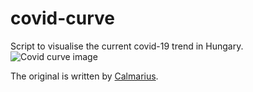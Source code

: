 # covid-curve
Script to visualise the current covid-19 trend in Hungary.
![Covid curve image](https://i.imgur.com/4rxOCv3.png)

The original is written by [Calmarius](https://github.com/Calmarius).
